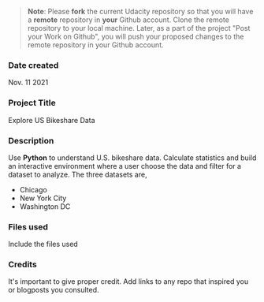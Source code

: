 >**Note**: Please **fork** the current Udacity repository so that you will have a **remote** repository in **your** Github account. Clone the remote repository to your local machine. Later, as a part of the project "Post your Work on Github", you will push your proposed changes to the remote repository in your Github account.

### Date created
Nov. 11 2021

### Project Title
Explore US Bikeshare Data

### Description
Use **Python** to understand U.S. bikeshare data. Calculate statistics and build an interactive environment where a user choose the data and filter for a dataset to analyze. The three datasets are,
- Chicago
- New York City
- Washington DC


### Files used
Include the files used

### Credits
It's important to give proper credit. Add links to any repo that inspired you or blogposts you consulted.
